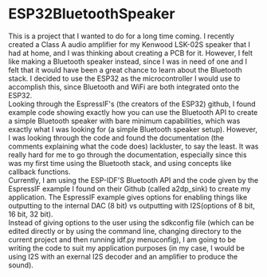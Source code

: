 # ESP32BluetoothSpeaker  
This is a project that I wanted to do for a long time coming. I recently created a Class A audio amplifier for my Kenwood LSK-02S speaker that I had at home, and I was thinking about creating a PCB for it. However, I felt like making a Bluetooth speaker instead, since I was in need of one and I felt that it would have been a great chance to learn about the Bluetooth stack. I decided to use the ESP32 as the microcontroller I would use to accomplish this, since Bluetooth and WiFi are both integrated onto the ESP32.    
    Looking through the EspressIF's (the creators of the ESP32) github, I found example code showing exactly how you can use the Bluetooth API to create a simple Bluetooth speaker with bare minimum capabilities, which was exactly what I was looking for (a simple Bluetooth speaker setup). However, I was looking through the code and found the documentation (the comments explaining what the code does) lackluster, to say the least. It was really hard for me to go through the documentation, especially since this was my first time using the Bluetooth stack, and using concepts like callback functions.  
    Currently, I am using the ESP-IDF'S Bluetooth API and the code given by the EspressIF example I found on their Github (called a2dp_sink) to create my application. The EspressIF example gives options for enabling things like outputting to the internal DAC (8 bit) vs outputting with I2S(options of 8 bit, 16 bit, 32 bit).  
     Instead of giving options to the user using the sdkconfig file (which can be edited directly or by using the command line, changing directory to the current project and then running idf.py menuconfig), I am going to be writing the code to suit my application purposes (in my case, I would be using I2S with an exernal I2S decoder and an amplifier to produce the sound). 
